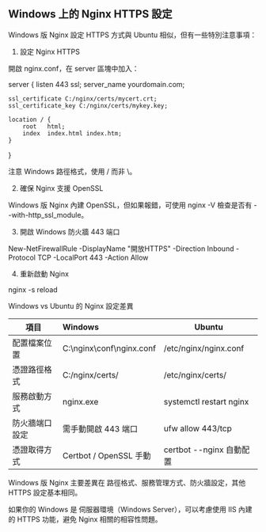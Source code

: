 

## Windows 上的 Nginx HTTPS 設定

Windows 版 Nginx 設定 HTTPS 方式與 Ubuntu 相似，但有一些特別注意事項：

1. 設定 Nginx HTTPS

開啟 nginx.conf，在 server 區塊中加入：

server {
    listen 443 ssl;
    server_name yourdomain.com;

    ssl_certificate C:/nginx/certs/mycert.crt;
    ssl_certificate_key C:/nginx/certs/mykey.key;

    location / {
        root   html;
        index  index.html index.htm;
    }
}

注意 Windows 路徑格式，使用 / 而非 \。

2. 確保 Nginx 支援 OpenSSL

Windows 版 Nginx 內建 OpenSSL，但如果報錯，可使用 nginx -V 檢查是否有 --with-http_ssl_module。

3. 開啟 Windows 防火牆 443 端口

New-NetFirewallRule -DisplayName "開放HTTPS" -Direction Inbound -Protocol TCP -LocalPort 443 -Action Allow

4. 重新啟動 Nginx

nginx -s reload

Windows vs Ubuntu 的 Nginx 設定差異

|項目|Windows	|Ubuntu
-|:-|-
配置檔案位置|C:\nginx\conf\nginx.conf|/etc/nginx/nginx.conf
憑證路徑格式|C:/nginx/certs/|/etc/nginx/certs/
服務啟動方式|nginx.exe|systemctl restart nginx
防火牆端口設定|需手動開啟 443 端口|ufw allow 443/tcp
憑證取得方式|Certbot / OpenSSL 手動|certbot --nginx 自動配置

Windows 版 Nginx 主要差異在 路徑格式、服務管理方式、防火牆設定，其他 HTTPS 設定基本相同。

如果你的 Windows 是 伺服器環境（Windows Server），可以考慮使用 IIS 內建的 HTTPS 功能，避免 Nginx 相關的相容性問題。


